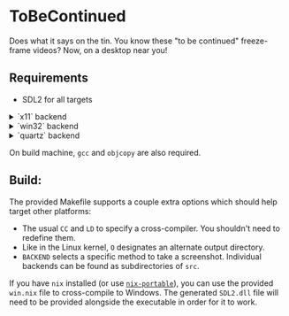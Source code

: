 # ToBeContinued

Does what it says on the tin. You know these "to be continued" freeze-frame videos? Now, on a desktop near you!

## Requirements

 - SDL2 for all targets

<details>
<summary> `x11` backend </summary>

 - `libX11` for taking the screenshot

</details>

<details>
<summary> `win32` backend </summary>

 - Windows GDI headers for screenshot

</details>

<details>
<summary> `quartz` backend </summary>

 - _(WIP, not yet implemented)_

</details>

On build machine, `gcc` and `objcopy` are also required.
 
## Build:

The provided Makefile supports a couple extra options which should help target
other platforms:

 - The usual `CC` and `LD` to specify a cross-compiler. You shouldn't need to redefine
   them.
 - Like in the Linux kernel, `O` designates an alternate output directory.
 - `BACKEND` selects a specific method to take a screenshot. Individual backends
   can be found as subdirectories of `src`.

If you have `nix` installed (or use [`nix-portable`](https://github.com/DavHau/nix-portable)),
you can use the provided `win.nix` file to cross-compile to Windows. The
generated `SDL2.dll` file will need to be provided alongside the executable
in order for it to work.
